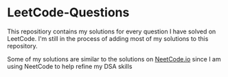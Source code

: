 # LeetCode-Questions
This repositiory contains my solutions for every question I have solved on LeetCode. I'm still in the process of adding most of my solutions to this repository.

Some of my solutions are similar to the solutions on [NeetCode.io](https://neetcode.io/practice) since I am using NeetCode to help refine my DSA skills
